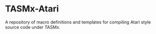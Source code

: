 # TASMx-Atari
A repository of macro definitions and templates for compiling Atari style source code under TASMx.
